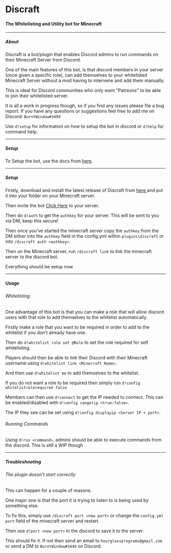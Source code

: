 <h1>Discraft</h1>
<h4>The Whitelisting and Utility bot for Minecraft</h4>
<hr>
<h5>About</h5>
Discraft is a bot/plugin that enables Discord admins to run commands on their Minecraft Server from Discord.

One of the main features of this bot, is that discord members in your server (once given a specific role), can add themselves to your whitelisted Minecraft Server without a mod having to intervene and add them manually.

This is ideal for Discord communities who only want "Patreons" to be able to join their whitelisted server.

It is all a work in progress though, so if you find any issues please file a bug report. If you have any questions or suggestions feel free to add me on Discord: `BurntWindow#3499`

Use `d!setup` for information on how to setup the bot in discord or `d!help` for command help.
<hr>
<h5>Setup</h5>
To Setup the bot, use the docs from <a href="http://discraft.hourglassprograms.com/docs">here</a>.


<hr>
<h5>Setup</h5>
 Firstly, download and install the latest release of Discraft from <a href="https://www.spigotmc.org/resources/discraft-plugin.79481/history" class="link"> here </a> and put it into your folder on your Minecraft server.

Then invite the bot <a href="https://discord.com/oauth2/authorize?client_id=714564857822969868&scope=bot&permissions=150528">Click Here</a> to your server.

Then do `d!auth` to get the `authkey` for your server. This will be sent to you via DM, keep this secure!

Then once you've started the minecraft server copy the `authkey` from the DM either into the `authkey` field in the config.yml within `plugins\discraft` or into `/discraft auth <authkey>`.

Then on the Minecraft server, run `/discraft link` to link the minecraft server to the discord bot.

Everything should be setup now

<hr>
<h5>Usage</h5>
<h6>Whitelisting</h6>
One advantage of this bot is that you can make a role that will allow discord users with that role to add themselves to the whitelist automatically.

Firstly make a role that you want to be required in order to add to the whitelist if you don't already have one.

Then do `d!whitelist role set @Role` to set the role required for self whitelisting.

Players should then be able to link their Discord with their Minecraft username using `d!whitelist link <Minecraft Name>`.

And then use `d!whitelist me` to add themselves to the whitelist.

If you do not want a role to be required then simply run `d!config whitelistrolerequired false`

Members can then use `d!connect` to get the IP needed to connect. This can be enabled/disabled with `d!config cangetip <true:false>`.

The IP they see can be set using `d!config displayip <Server IP + port>`.

<h6>Running Commands</h6>

Using `d!run <command>`, admins should be able to execute commands from the discord. This is still a WIP though

<hr>
<h5>Troubleshooting</h5>
<h6>The plugin doesn't start correctly</h6>
This can happen for a couple of reasons.

One major one is that the port it is trying to listen to is being used by something else.

To fix this, simply use `/discraft port <new port>` or change the `config.yml` `port` field of the minecraft server and restart.

Then use `d!port <new port>` in the discord to save it to the server.

This should fix it. If not then send an email to `hourglassprograms@gmail.com` or send a DM to `BurntWindow#3449` on Discord.
